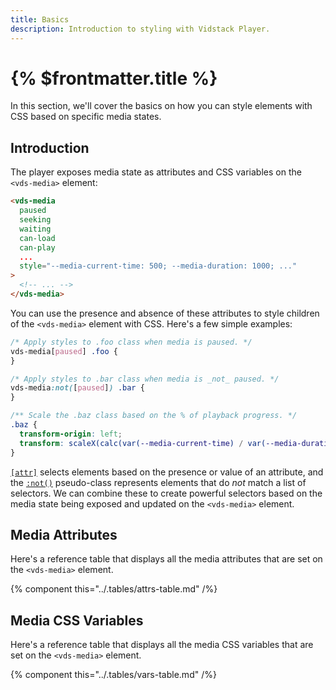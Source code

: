 ```yaml
---
title: Basics
description: Introduction to styling with Vidstack Player.
---
```


# {% $frontmatter.title %}

In this section, we'll cover the basics on how you can style elements with CSS based on specific
media states.

## Introduction

The player exposes media state as attributes and CSS variables on the `<vds-media>` element:

```html
<vds-media
  paused
  seeking
  waiting
  can-load
  can-play
  ...
  style="--media-current-time: 500; --media-duration: 1000; ..."
>
  <!-- ... -->
</vds-media>
```

You can use the presence and absence of these attributes to style children of the
`<vds-media>` element with CSS. Here's a few simple examples:

```css {% title="player.css" copy=true %}
/* Apply styles to .foo class when media is paused. */
vds-media[paused] .foo {
}

/* Apply styles to .bar class when media is _not_ paused. */
vds-media:not([paused]) .bar {
}

/** Scale the .baz class based on the % of playback progress. */
.baz {
  transform-origin: left;
  transform: scaleX(calc(var(--media-current-time) / var(--media-duration)));
}
```

[`[attr]`](https://developer.mozilla.org/en-US/docs/Web/CSS/Attribute_selectors) selects
elements based on the presence or value of an attribute, and the [`:not()`](https://developer.mozilla.org/en-US/docs/Web/CSS/:not)
pseudo-class represents elements that do _not_ match a list of selectors. We can combine these to
create powerful selectors based on the media state being exposed and updated on the
`<vds-media>` element.

## Media Attributes

Here's a reference table that displays all the media attributes that are set on the `<vds-media>`
element.

{% component this="../.tables/attrs-table.md" /%}

## Media CSS Variables

Here's a reference table that displays all the media CSS variables that are set on the `<vds-media>`
element.

{% component this="../.tables/vars-table.md" /%}
